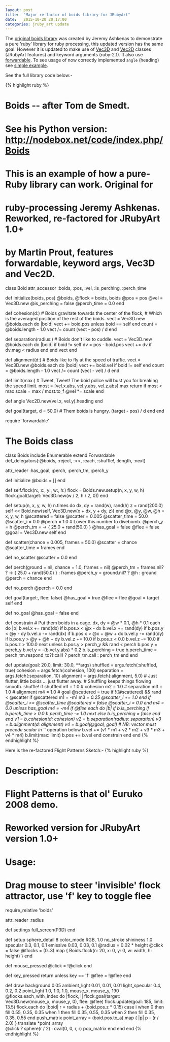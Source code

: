 ```yaml
---
layout: post
title:  "Major re-factor of boids library for JRubyArt"
date:   2015-10-20 20:17:00
categories: jruby_art update
---
```


The [original boids library][original] was created by Jeremy Ashkenas to demonstrate a pure 'ruby' library for ruby processing, this updated version has the same goal. However it is updated to make use of [Vec3D][vec3d] and [Vec2D][vec2d] classes (JRubyArt features) and keyword arguments (ruby-2.1). It also use [forwardable][forwardable]. To see usage of now correctly implemented `angle` (heading) see [simple example][example].

See the full library code below:-

{% highlight ruby %}
# Boids -- after Tom de Smedt.
# See his Python version: http://nodebox.net/code/index.php/Boids
# This is an example of how a pure-Ruby library can work. Original for
# ruby-processing Jeremy Ashkenas. Reworked, re-factored for JRubyArt 1.0+
# by Martin Prout, features forwardable, keyword args, Vec3D and Vec2D.
class Boid
  attr_accessor :boids, :pos, :vel, :is_perching, :perch_time

  def initialize(boids, pos)
    @boids, @flock = boids, boids
    @pos = pos
    @vel = Vec3D.new
    @is_perching = false
    @perch_time = 0.0
  end

  def cohesion(d:)
    # Boids gravitate towards the center of the flock,
    # Which is the averaged position of the rest of the boids.
    vect = Vec3D.new
    @boids.each do |boid|
      vect += boid.pos unless boid == self
    end
    count = @boids.length - 1.0
    vect /= count
    (vect - pos) / d
  end

  def separation(radius:)
    # Boids don't like to cuddle.
    vect = Vec3D.new
    @boids.each do |boid|
      if boid != self
        dv = pos - boid.pos
        vect += dv if dv.mag < radius
      end
    end
    vect
  end

  def alignment(d:)
    # Boids like to fly at the speed of traffic.
    vect = Vec3D.new
    @boids.each do |boid|
      vect += boid.vel if boid != self
    end
    count = @boids.length - 1.0
    vect /= count
    (vect - vel) / d
  end

  def limit(max:)
    # Tweet, Tweet! The boid police will bust you for breaking the speed limit.
    most = [vel.x.abs, vel.y.abs, vel.z.abs].max
    return if most < max
    scale = max / most.to_f
    @vel *= scale
  end

  def angle
    Vec2D.new(vel.x, vel.y).heading
  end

  def goal(target, d = 50.0)
    # Them boids is hungry.
    (target - pos) / d
  end
end

require 'forwardable'

# The Boids class
class Boids
  include Enumerable
  extend Forwardable
  def_delegators(:@boids, :reject, :<<, :each, :shuffle!, :length, :next)

  attr_reader :has_goal, :perch, :perch_tm, :perch_y

  def initialize
    @boids = []
  end

  def self.flock(n:, x:, y:, w:, h:)
    flock = Boids.new.setup(n, x, y, w, h)
    flock.goal(target: Vec3D.new(w / 2, h / 2, 0))
  end

  def setup(n, x, y, w, h)
    n.times do
      dx, dy = rand(w), rand(h)
      z = rand(200.0)
      self << Boid.new(self, Vec3D.new(x + dx, y + dy, z))
    end
    @x, @y, @w, @h = x, y, w, h
    @scattered = false
    @scatter = 0.005
    @scatter_time = 50.0
    @scatter_i = 0.0
    @perch = 1.0 # Lower this number to divebomb.
    @perch_y = h
    @perch_tm = -> { 25.0 + rand(50.0) }
    @has_goal = false
    @flee = false
    @goal = Vec3D.new
    self
  end

  def scatter(chance = 0.005, frames = 50.0)
    @scatter = chance
    @scatter_time = frames
  end

  def no_scatter
    @scatter = 0.0
  end

  def perch(ground = nil, chance = 1.0, frames = nil)
    @perch_tm = frames.nil? ? -> { 25.0 + rand(50.0) } : frames
    @perch_y = ground.nil? ? @h : ground
    @perch = chance
  end

  def no_perch
    @perch = 0.0
  end

  def goal(target:, flee: false)
    @has_goal = true
    @flee = flee
    @goal = target
    self
  end

  def no_goal
    @has_goal = false
  end

  def constrain
    # Put them boids in a cage.
    dx, dy = @w * 0.1, @h * 0.1
    each do |b|
      b.vel.x += rand(dx) if b.pos.x < @x - dx
      b.vel.x += rand(dy) if b.pos.y < @y - dy
      b.vel.x -= rand(dx) if b.pos.x > @x + @w + dx
      b.vel.y -= rand(dy) if b.pos.y > @y + @h + dy
      b.vel.z += 10.0 if b.pos.z < 0.0
      b.vel.z -= 10.0 if b.pos.z > 100.0
      next unless b.pos.y > perch_y && rand < perch
      b.pos.y = perch_y
      b.vel.y = -(b.vel.y.abs) * 0.2
      b.is_perching = true
      b.perch_time = perch_tm.respond_to?(:call) ? perch_tm.call : perch_tm
    end
  end

  def update(goal: 20.0, limit: 30.0, **args)
    shuffled = args.fetch(:shuffled, true)
    cohesion = args.fetch(:cohesion, 100)
    separation = args.fetch(:separation, 10)
    alignment = args.fetch(:alignment, 5.0)
    # Just flutter, little boids ... just flutter away.
    # Shuffling keeps things flowing smooth.
    shuffle! if shuffled
    m1 = 1.0 # cohesion
    m2 = 1.0 # separation
    m3 = 1.0 # alignment
    m4 = 1.0 # goal
    @scattered = true if !(@scattered) && rand < @scatter
    if @scattered
      m1 = -m1
      m3 *= 0.25
      @scatter_i += 1.0
    end
    if @scatter_i >= @scatter_time
      @scattered = false
      @scatter_i = 0.0
    end
    m4 = 0.0 unless has_goal
    m4 = -m4 if @flee
    each do |b|
      if b.is_perching
        if b.perch_time > 0.0
          b.perch_time -= 1.0
          next
        else
          b.is_perching = false
        end
      end
      v1 = b.cohesion(d: cohesion)
      v2 = b.separation(radius: separation)
      v3 = b.alignment(d: alignment)
      v4 = b.goal(@goal, goal)
      # NB: vector must precede scalar in '*' operation below
      b.vel += (v1 * m1 + v2 * m2 + v3 * m3 + v4 * m4)
      b.limit(max: limit)
      b.pos += b.vel
    end
    constrain
  end
end
{% endhighlight %}

Here is the re-factored Flight Patterns Sketch:-
{% highlight ruby %}
# Description:
# Flight Patterns is that ol' Euruko 2008 demo. 
# Reworked version for JRubyArt version 1.0+
# Usage:
# Drag mouse to steer 'invisible' flock attractor, use 'f' key to toggle flee
require_relative 'boids'

attr_reader :radius

def settings
  full_screen(P3D)
end

def setup
  sphere_detail 8
  color_mode RGB, 1.0
  no_stroke
  shininess 1.0
  specular 0.3, 0.1, 0.1
  emissive 0.03, 0.03, 0.1
  @radius = 0.02 * height
  @click = false
  @flocks = (0..3).map { Boids.flock(n: 20, x: 0, y: 0, w: width, h: height) }
end

def mouse_pressed
  @click = !@click
end

def key_pressed 
  return unless key == 'f'
  @flee = !@flee 
end

def draw
  background 0.05
  ambient_light 0.01, 0.01, 0.01
  light_specular 0.4, 0.2, 0.2
  point_light 1.0, 1.0, 1.0, mouse_x, mouse_y, 190
  @flocks.each_with_index do |flock, i|
    flock.goal(target: Vec3D.new(mouse_x, mouse_y, 0), flee: @flee)
    flock.update(goal: 185, limit: 13.5)
    flock.each do |boid|
      r = radius + (boid.pos.z * 0.15)
      case i
      when 0 then fill 0.55, 0.35, 0.35
      when 1 then fill 0.35, 0.55, 0.35
      when 2 then fill 0.35, 0.35, 0.55
      end
      push_matrix
      point_array = (boid.pos.to_a).map { |p| p  - (r / 2.0) }
      translate *point_array  
      @click ? sphere(r / 2) : oval(0, 0, r, r)
      pop_matrix
    end
  end
end
{% endhighlight %}


[original]:https://github.com/jashkenas/ruby-processing/blob/8865c934318e05e62cbfa2603e661275b1cffd31/library/boids/boids.rb
[vec3d]:https://ruby-processing.github.io/classes/vec3d/
[vec2d]:https://ruby-processing.github.io/classes/vec2d/
[forwardable]:http://ruby-doc.org/stdlib-2.0.0/libdoc/forwardable/rdoc/Forwardable.html
[example]:https://github.com/ruby-processing/samples4ruby-processing3/blob/master/processing_app/library/boids/boids_example.rb